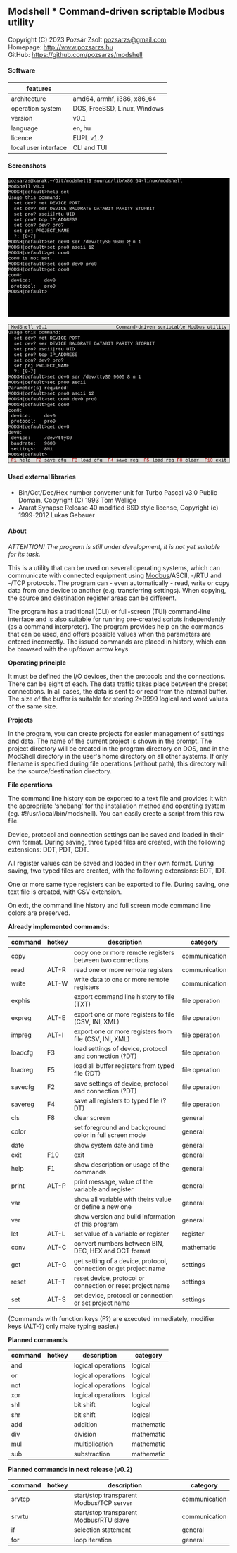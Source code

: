 ## Modshell * Command-driven scriptable Modbus utility
Copyright (C) 2023 Pozsár Zsolt <pozsarzs@gmail.com>  
Homepage: <http://www.pozsarzs.hu>  
GitHub: <https://github.com/pozsarzs/modshell>

#### Software
|features             |                            |
|---------------------|----------------------------|
|architecture         |amd64, armhf, i386, x86_64  |
|operation system     |DOS, FreeBSD, Linux, Windows|
|version              |v0.1                        |
|language             |en, hu                      |
|licence              |EUPL v1.2                   |
|local user interface |CLI and TUI                 |

#### Screenshots
![CLI](document/picture/modshell.png)

![TUI](document/picture/modshell-f.png)

#### Used external libraries
 - Bin/Oct/Dec/Hex number converter unit for Turbo Pascal v3.0
   Public Domain, Copyright (C) 1993 Tom Wellige
 - Ararat Synapse Release 40
   modified BSD style license, Copyright (c) 1999-2012 Lukas Gebauer

#### About

*ATTENTION! The program is still under development,
it is not yet suitable for its task.*

This is a utility that can be used on several operating systems,
which can communicate with connected equipment using
[Modbus](https://modbus.org/)/ASCII, -/RTU and -/TCP protocols.
The program can - even automatically - read, write or copy data from
one device to another (e.g. transferring settings). When copying, the
source and destination register areas can be different.

The program has a traditional (CLI) or full-screen (TUI) command-line interface
and is also suitable for running pre-created scripts independently (as a command
interpreter). The program provides help on the commands that can be used, and
offers possible values when the parameters are entered incorrectly. The issued
commands are placed in history, which can be browsed with the up/down arrow keys.

**Operating principle**

It must be defined the I/O devices, then the protocols and the connections.
There can be eight of each. The data traffic takes place between the preset
connections. In all cases, the data is sent to or read from the internal buffer.
The size of the buffer is suitable for storing 2*9999 logical and word values of
the same size.

**Projects**

In the program, you can create projects for easier management of settings and
data. The name of the current project is shown in the prompt. The project
directory will be created in the program directory on DOS, and in the ModShell
directory in the user's home directory on all other systems. If only filename
is specified during file operations (without path), this directory will be the
source/destination directory.

**File operations**

The command line history can be exported to a text file and provides it with the
appropriate 'shebang' for the installation method and operating system (eg.
#!/usr/local/bin/modshell). You can easily create a script from this raw file.

Device, protocol and connection settings can be saved and loaded in their own
format. During saving, three typed files are created, with the following
extensions: DDT, PDT, CDT.

All register values can be saved and loaded in their own format. During saving,
two typed files are created, with the following extensions: BDT, IDT.

One or more same type registers can be exported to file.
During saving, one text file is created, with CSV extension.

On exit, the command line history and full screen mode command line colors are
preserved.

**Already implemented commands:**  

|command|hotkey|description                                                      |category      |
|-------|------|-----------------------------------------------------------------|--------------|
|copy   |      |copy one or more remote registers between two connections        |communication |
|read   |ALT-R |read one or more remote registers                                |communication |
|write  |ALT-W |write data to one or more remote registers                       |communication |
|exphis |      |export command line history to file (TXT)                        |file operation|
|expreg |ALT-E |export one or more registers to file (CSV, INI, XML)             |file operation|
|impreg |ALT-I |export one or more registers from file (CSV, INI, XML)           |file operation|
|loadcfg|F3    |load settings of device, protocol and connection (?DT)           |file operation|
|loadreg|F5    |load all buffer registers from typed file (?DT)                  |file operation|
|savecfg|F2    |save settings of device, protocol and connection (?DT)           |file operation|
|savereg|F4    |save all registers to typed file (?DT)                           |file operation|
|cls    |F8    |clear screen                                                     |general       |
|color  |      |set foreground and background color in full screen mode          |general       |
|date   |      |show system date and time                                        |general       |
|exit   |F10   |exit                                                             |general       |
|help   |F1    |show description or usage of the commands                        |general       |
|print  |ALT-P |print message, value of the variable and register                |general       |
|var    |      |show all variable with theirs value or define a new one          |general       |
|ver    |      |show version and build information of this program               |general       |
|let    |ALT-L |set value of a variable or register                              |register      |
|conv   |ALT-C |convert numbers between BIN, DEC, HEX and OCT format             |mathematic    |
|get    |ALT-G |get setting of a device, protocol, connection or get project name|settings      |
|reset  |ALT-T |reset device, protocol or connection or reset project name       |settings      |
|set    |ALT-S |set device, protocol or connection or set project name           |settings      |

(Commands with function keys (F?) are executed immediately,
 modifier keys (ALT-?) only make typing easier.)  

**Planned commands**  

|command|hotkey|description                                                   |category      |
|-------|------|--------------------------------------------------------------|--------------|
|and    |      |logical operations                                            |logical       |
|or     |      |logical operations                                            |logical       |
|not    |      |logical operations                                            |logical       |
|xor    |      |logical operations                                            |logical       |
|shl    |      |bit shift                                                     |logical       |
|shr    |      |bit shift                                                     |logical       |
|add    |      |addition                                                      |mathematic    |
|div    |      |division                                                      |mathematic    |
|mul    |      |multiplication                                                |mathematic    |
|sub    |      |substraction                                                  |mathematic    |

**Planned commands in next release (v0.2)**  

|command|hotkey|description                                                   |category      |
|-------|------|--------------------------------------------------------------|--------------|
|srvtcp |      |start/stop transparent Modbus/TCP server                      |communication |
|srvrtu |      |start/stop transparent Modbus/RTU slave                       |communication |
|if     |      |selection statement                                           |general       |
|for    |      |loop iteration                                                |general       |

